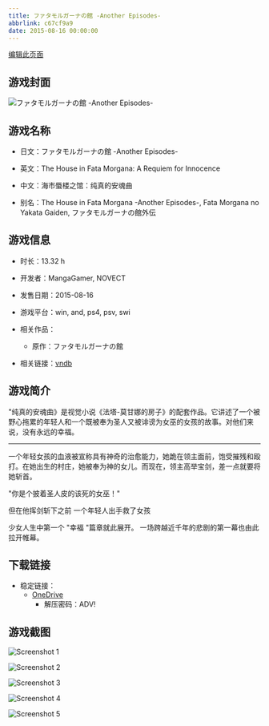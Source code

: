 ```yaml
---
title: ファタモルガーナの館 -Another Episodes-
abbrlink: c67cf9a9
date: 2015-08-16 00:00:00
---
```

[编辑此页面](https://github.com/ACG-3/ADV3-source/blob/main/source/_posts/games/%E3%83%95%E3%82%A1%E3%82%BF%E3%83%A2%E3%83%AB%E3%82%AC%E3%83%BC%E3%83%8A%E3%81%AE%E9%A4%A8%20-Another%20Episodes-.md)

## 游戏封面

![ファタモルガーナの館 -Another Episodes-](https://pan.timero.xyz/onedrive/img_lib_001/%E3%83%95%E3%82%A1%E3%82%BF%E3%83%A2%E3%83%AB%E3%82%AC%E3%83%BC%E3%83%8A%E3%81%AE%E9%A4%A8%20-Another%20Episodes-_cover.avif)


## 游戏名称

- 日文：ファタモルガーナの館 -Another Episodes-
- 英文：The House in Fata Morgana: A Requiem for Innocence
- 中文：海市蜃楼之馆：纯真的安魂曲

- 别名：The House in Fata Morgana -Another Episodes-, Fata Morgana no Yakata Gaiden, ファタモルガーナの館外伝


## 游戏信息

- 时长：13.32 h
- 开发者：MangaGamer, NOVECT
- 发售日期：2015-08-16
- 游戏平台：win, and, ps4, psv, swi
- 相关作品：
   - 原作：ファタモルガーナの館

- 相关链接：[vndb](https://vndb.org/v18397)


## 游戏简介

"纯真的安魂曲》是视觉小说《法塔-莫甘娜的房子》的配套作品。它讲述了一个被野心拖累的年轻人和一个既被奉为圣人又被诽谤为女巫的女孩的故事。对他们来说，没有永远的幸福。

---------------------------

一个年轻女孩的血液被宣称具有神奇的治愈能力，她跪在领主面前，饱受摧残和殴打。在她出生的村庄，她被奉为神的女儿。而现在，领主高举宝剑，差一点就要将她斩首。

"你是个披着圣人皮的该死的女巫！"

但在他挥剑斩下之前 一个年轻人出手救了女孩

少女人生中第一个 "幸福 "篇章就此展开。
一场跨越近千年的悲剧的第一幕也由此拉开帷幕。




## 下载链接

- 稳定链接：
    - [OneDrive](https://pan.timero.xyz/onedrive/adv_lib_001/%E3%83%95%E3%82%A1%E3%82%BF%E3%83%A2%E3%83%AB%E3%82%AC%E3%83%BC%E3%83%8A%E3%81%AE%E9%A4%A8%20-Another%20Episodes-)
        - 解压密码：ADV!



## 游戏截图


![Screenshot 1](https://pan.timero.xyz/onedrive/img_lib_001/%E3%83%95%E3%82%A1%E3%82%BF%E3%83%A2%E3%83%AB%E3%82%AC%E3%83%BC%E3%83%8A%E3%81%AE%E9%A4%A8%20-Another%20Episodes-_Screenshot_1.avif)

![Screenshot 2](https://pan.timero.xyz/onedrive/img_lib_001/%E3%83%95%E3%82%A1%E3%82%BF%E3%83%A2%E3%83%AB%E3%82%AC%E3%83%BC%E3%83%8A%E3%81%AE%E9%A4%A8%20-Another%20Episodes-_Screenshot_2.avif)

![Screenshot 3](https://pan.timero.xyz/onedrive/img_lib_001/%E3%83%95%E3%82%A1%E3%82%BF%E3%83%A2%E3%83%AB%E3%82%AC%E3%83%BC%E3%83%8A%E3%81%AE%E9%A4%A8%20-Another%20Episodes-_Screenshot_3.avif)

![Screenshot 4](https://pan.timero.xyz/onedrive/img_lib_001/%E3%83%95%E3%82%A1%E3%82%BF%E3%83%A2%E3%83%AB%E3%82%AC%E3%83%BC%E3%83%8A%E3%81%AE%E9%A4%A8%20-Another%20Episodes-_Screenshot_4.avif)

![Screenshot 5](https://pan.timero.xyz/onedrive/img_lib_001/%E3%83%95%E3%82%A1%E3%82%BF%E3%83%A2%E3%83%AB%E3%82%AC%E3%83%BC%E3%83%8A%E3%81%AE%E9%A4%A8%20-Another%20Episodes-_Screenshot_5.avif)

